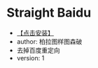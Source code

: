 # Straight Baidu #

* [【点击安装】](https://userscript.firefoxcn.net/js/Straight_Baidu.user.js)
* author: 柏拉图样图森破
* 去掉百度重定向
* version: 1